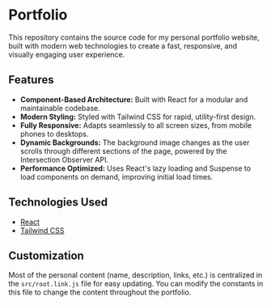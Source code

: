# Portfolio

This repository contains the source code for my personal portfolio website, built with modern web technologies to create a fast, responsive, and visually engaging user experience.

## Features

- **Component-Based Architecture:** Built with React for a modular and maintainable codebase.
- **Modern Styling:** Styled with Tailwind CSS for rapid, utility-first design.
- **Fully Responsive:** Adapts seamlessly to all screen sizes, from mobile phones to desktops.
- **Dynamic Backgrounds:** The background image changes as the user scrolls through different sections of the page, powered by the Intersection Observer API.
- **Performance Optimized:** Uses React's lazy loading and Suspense to load components on demand, improving initial load times.

## Technologies Used

- [React](https://reactjs.org/)
- [Tailwind CSS](https://tailwindcss.com/)

## Customization

Most of the personal content (name, description, links, etc.) is centralized in the `src/root.link.js` file for easy updating. You can modify the constants in this file to change the content throughout the portfolio.
